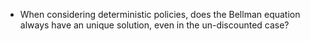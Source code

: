 - When considering deterministic policies, does the Bellman equation always have an unique solution, even in the un-discounted case?
